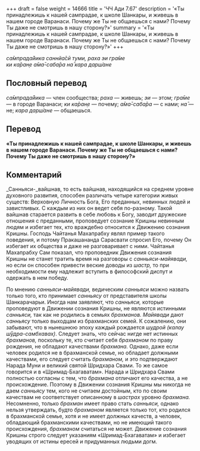 +++
draft = false
weight = 14666
title = 'ЧЧ Ади 7.67'
description = '«Ты принадлежишь к нашей сампрадае, к школе Шанкары, и живешь в нашем городе Варанаси. Почему же Ты не общаешься с нами? Почему Ты даже не смотришь в нашу сторону?»'
summary = '«Ты принадлежишь к нашей сампрадае, к школе Шанкары, и живешь в нашем городе Варанаси. Почему же Ты не общаешься с нами? Почему Ты даже не смотришь в нашу сторону?»'
+++

_са̄мпрада̄йика саннйа̄сӣ туми, раха эи гра̄ме  
ки ка̄ран̣е а̄ма̄-саба̄ра на̄ кара дарш́ане_

## Пословный перевод

_са̄мпрада̄йика_ — член сообщества; _раха_ — живешь; _эи_ — этом; _гра̄ме_ — в городе Варанаси; _ки_ _ка̄ран̣е_ — почему; _а̄ма̄_\-_саба̄ра_ — с нами; _на̄_ — не; _кара_ _дарш́ане_ — общаешься.

## Перевод

**«Ты принадлежишь к нашей сампрадае, к школе Шанкары, и живешь в нашем городе Варанаси. Почему же Ты не общаешься с нами? Почему Ты даже не смотришь в нашу сторону?»**

## Комментарий

_Санньяси-_вайшнав, то есть вайшнав, находящийся на среднем уровне духовного развития, способен различать четыре категории живых существ: Верховную Личность Бога, Его преданных, невинных людей и завистливых. С каждым из них он ведет себя по-разному. Такой вайшнав старается развить в себе любовь к Богу, заводит дружеские отношения с преданными, проповедует сознание Кришны невинным людям и избегает тех, кто враждебно относится к Движению сознания Кришны. Господь Чайтанья Махапрабху являл пример такого поведения, и потому Пракашананда Сарасвати спросил Его, почему Он избегает их общества и даже не разговаривает с ними. Чайтанья Махапрабху Сам показал, что проповедник Движения сознания Кришны не станет тратить время на разговоры с _санньяси-майявади,_ но если он способен привести веские доводы из _шастр,_ то при необходимости ему надлежит вступить в философский диспут и одержать в нем победу.

По мнению _санньяси-майявади,_ ведическим _санньяси_ можно назвать только того, кто принимает _санньясу_ от представителя школы Шанкарачарьи. Иногда нам заявляют, что _санньяси,_ которые проповедуют в Движении сознания Кришны, не являются истинными _санньяси,_ так как не родились в семьях _брахманов. Майявади_ дают _санньясу_ только выходцам из брахманских семей. К сожалению, они забывают, что в нынешнюю эпоху каждый рождается _шудрой (калау ш́ӯдра-самбхавах̣)_. Следует знать, что сейчас нигде нет истинных _брахманов,_ поскольку те, кто считает себя _брахманом_ по праву рождения, не обладают качествами _брахмана._ Однако, даже если человек родился не в брахманской семье, но обладает должными качествами, его следует считать _брахманом,_ и это подтверждают Нарада Муни и великий святой Шридхара Свами. То же самое говорится и в «Шримад-Бхагаватам». Нарада и Шридхара Свами полностью согласны с тем, что _брахмана_ отличают его качества, а не происхождение. Поэтому в Движении сознания Кришны мы никогда не даем _санньясу_ тем, кого не считаем достойным, кто по своим качествам не соответствует описанному в _шастрах_ уровню _брахмана._ Несомненно, только _брахман_ имеет право стать _санньяси,_ однако нельзя утверждать, будто _брахманом_ является только тот, кто родился в брахманской семье, хотя и не имеет должных качеств, а человек, обладающий брахманскими качествами, но не имеющий такого происхождения, _брахманом_ считаться не может. Движение сознания Кришны строго следует указаниям «Шримад-Бхагаватам» и избегает уводящих от истины ересей и придуманных людьми догм.
